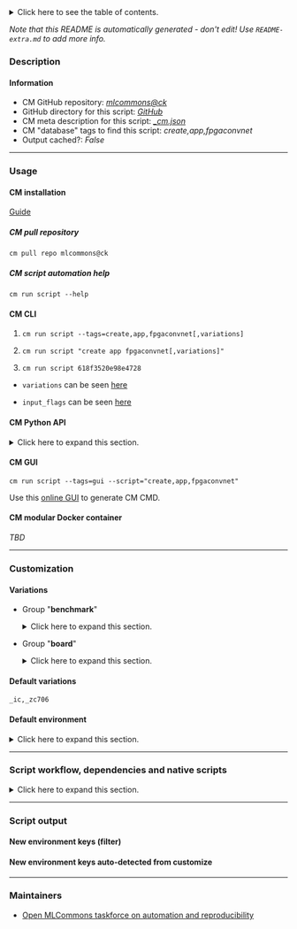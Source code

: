 <details>
<summary>Click here to see the table of contents.</summary>

* [Description](#description)
* [Information](#information)
* [Usage](#usage)
  * [ CM installation](#cm-installation)
  * [ CM script automation help](#cm-script-automation-help)
  * [ CM CLI](#cm-cli)
  * [ CM Python API](#cm-python-api)
  * [ CM GUI](#cm-gui)
  * [ CM modular Docker container](#cm-modular-docker-container)
* [Customization](#customization)
  * [ Variations](#variations)
  * [ Default environment](#default-environment)
* [Script workflow, dependencies and native scripts](#script-workflow-dependencies-and-native-scripts)
* [Script output](#script-output)
* [New environment keys (filter)](#new-environment-keys-(filter))
* [New environment keys auto-detected from customize](#new-environment-keys-auto-detected-from-customize)
* [Maintainers](#maintainers)

</details>

*Note that this README is automatically generated - don't edit! Use `README-extra.md` to add more info.*

### Description

#### Information

* CM GitHub repository: *[mlcommons@ck](https://github.com/mlcommons/ck/tree/master/cm-mlops)*
* GitHub directory for this script: *[GitHub](https://github.com/mlcommons/ck/tree/master/cm-mlops/script/create-fpgaconvnet-app-tinyml)*
* CM meta description for this script: *[_cm.json](_cm.json)*
* CM "database" tags to find this script: *create,app,fpgaconvnet*
* Output cached?: *False*
___
### Usage

#### CM installation

[Guide](https://github.com/mlcommons/ck/blob/master/docs/installation.md)

##### CM pull repository

```cm pull repo mlcommons@ck```

##### CM script automation help

```cm run script --help```

#### CM CLI

1. `cm run script --tags=create,app,fpgaconvnet[,variations] `

2. `cm run script "create app fpgaconvnet[,variations]" `

3. `cm run script 618f3520e98e4728 `

* `variations` can be seen [here](#variations)

* `input_flags` can be seen [here](#script-flags-mapped-to-environment)

#### CM Python API

<details>
<summary>Click here to expand this section.</summary>

```python

import cmind

r = cmind.access({'action':'run'
                  'automation':'script',
                  'tags':'create,app,fpgaconvnet'
                  'out':'con',
                  ...
                  (other input keys for this script)
                  ...
                 })

if r['return']>0:
    print (r['error'])

```

</details>


#### CM GUI

```cm run script --tags=gui --script="create,app,fpgaconvnet"```

Use this [online GUI](https://cKnowledge.org/cm-gui/?tags=create,app,fpgaconvnet) to generate CM CMD.

#### CM modular Docker container

*TBD*

___
### Customization


#### Variations

  * Group "**benchmark**"
    <details>
    <summary>Click here to expand this section.</summary>

    * **`_ic`** (default)
      - Workflow:

    </details>


  * Group "**board**"
    <details>
    <summary>Click here to expand this section.</summary>

    * **`_zc706`** (default)
      - Environment variables:
        - *CM_TINY_BOARD*: `zc706`
      - Workflow:

    </details>


#### Default variations

`_ic,_zc706`
#### Default environment

<details>
<summary>Click here to expand this section.</summary>

These keys can be updated via `--env.KEY=VALUE` or `env` dictionary in `@input.json` or using script flags.


</details>

___
### Script workflow, dependencies and native scripts

<details>
<summary>Click here to expand this section.</summary>

  1. ***Read "deps" on other CM scripts from [meta](https://github.com/mlcommons/ck/tree/master/cm-mlops/script/create-fpgaconvnet-app-tinyml/_cm.json)***
     * create,fpgaconvnet,config
       * CM names: `--adr.['config-generator']...`
       - CM script: [create-fpgaconvnet-config-tinyml](https://github.com/mlcommons/ck/tree/master/cm-mlops/script/create-fpgaconvnet-config-tinyml)
     * get,xilinx,sdk
       * CM names: `--adr.['xilinx-sdk']...`
       - CM script: [get-xilinx-sdk](https://github.com/mlcommons/ck/tree/master/cm-mlops/script/get-xilinx-sdk)
     * get,tensorflow
       * CM names: `--adr.['tensorflow']...`
       - CM script: [install-tensorflow-from-src](https://github.com/mlcommons/ck/tree/master/cm-mlops/script/install-tensorflow-from-src)
  1. ***Run "preprocess" function from [customize.py](https://github.com/mlcommons/ck/tree/master/cm-mlops/script/create-fpgaconvnet-app-tinyml/customize.py)***
  1. Read "prehook_deps" on other CM scripts from [meta](https://github.com/mlcommons/ck/tree/master/cm-mlops/script/create-fpgaconvnet-app-tinyml/_cm.json)
  1. ***Run native script if exists***
     * [run.sh](https://github.com/mlcommons/ck/tree/master/cm-mlops/script/create-fpgaconvnet-app-tinyml/run.sh)
  1. Read "posthook_deps" on other CM scripts from [meta](https://github.com/mlcommons/ck/tree/master/cm-mlops/script/create-fpgaconvnet-app-tinyml/_cm.json)
  1. ***Run "postrocess" function from [customize.py](https://github.com/mlcommons/ck/tree/master/cm-mlops/script/create-fpgaconvnet-app-tinyml/customize.py)***
  1. Read "post_deps" on other CM scripts from [meta](https://github.com/mlcommons/ck/tree/master/cm-mlops/script/create-fpgaconvnet-app-tinyml/_cm.json)
</details>

___
### Script output
#### New environment keys (filter)

#### New environment keys auto-detected from customize

___
### Maintainers

* [Open MLCommons taskforce on automation and reproducibility](https://github.com/mlcommons/ck/blob/master/docs/taskforce.md)
